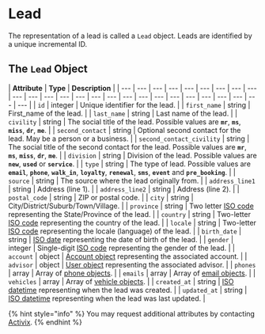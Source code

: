 # Lead

The representation of a lead is called a `Lead` object. Leads are identified by a unique incremental ID.

## The `Lead` Object

| **Attribute** | **Type** | **Description** |
| --- | --- | --- | --- | --- | --- | --- | --- | --- | --- | --- | --- | --- | --- | --- | --- | --- | --- | --- | --- | --- | --- | --- | --- | --- | --- |
| `id` | integer | Unique identifier for the lead. |
| `first_name` | string | First\_name of the lead. |
| `last_name` | string | Last name of the lead. |
| `civility` | string | The social title of the lead. Possible values are **`mr`**, **`ms`**, **`miss`**, **`dr`**, **`me`**. |
| `second_contact` | string | Optional second contact for the lead. May be a person or a business. |
| `second_contact_civility` | string | The social title of the second contact for the lead. Possible values are **`mr`**, **`ms`**, **`miss`**, **`dr`**, **`me`**. |
| `division` | string | Division of the lead. Possible values are **`new`**, **`used`** or **`service`**. |
| `type` | string | The type of lead. Possible values are **`email`**, **`phone`**, **`walk_in`**, **`loyalty`**, **`renewal`**, **`sms`**, **`event`** and **`pre_booking`**. |
| `source` | string | The source where the lead originally from. |
| `address_line1` | string | Address \(line 1\). |
| `address_line2` | string | Address \(line 2\). |
| `postal_code` | string | ZIP or postal code. |
| `city` | string | City/District/Suburb/Town/Village. |
| `province` | string | Two letter [ISO code](https://en.wikipedia.org/wiki/ISO_3166) representing the State/Province of the lead. |
| `country` | string | Two-letter [ISO code](https://en.wikipedia.org/wiki/ISO_3166-2) representing the country of the lead. |
| `locale` | string | Two-letter [ISO code](https://en.wikipedia.org/wiki/List_of_ISO_639-1_codes) representing the locale \(language\) of the lead. |
| `birth_date` | string | [ISO date](https://en.wikipedia.org/wiki/ISO_8601) representing the date of birth of the lead. |
| `gender` | integer | Single-digit [ISO code](https://en.wikipedia.org/wiki/ISO/IEC_5218) representing the gender of the lead. |
| `account` | object | [Account object](https://docs.crm.activix.ca/objects/account) representing the associated account. |
| `advisor` | object | [User object](https://docs.crm.activix.ca/objects/user) representing the associated advisor. |
| `phones` | array | Array of [phone objects](https://docs.crm.activix.ca/objects/phone). |
| `emails` | array | Array of [email objects](https://docs.crm.activix.ca/objects/email). |
| `vehicles` | array | Array of [vehicle objects](https://docs.crm.activix.ca/objects/vehicle). |
| `created_at` | string | [ISO datetime](https://en.wikipedia.org/wiki/ISO_8601) representing when the lead was created. |
| `updated_at` | string | [ISO datetime](https://en.wikipedia.org/wiki/ISO_8601) representing when the lead was last updated. |

{% hint style="info" %}
You may request additional attributes by contacting [Activix](https://activix.ca/en/contact-us).
{% endhint %}

